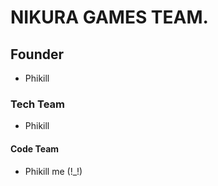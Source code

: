 # NIKURA GAMES TEAM.
## Founder
 * Phikill
### Tech Team
 * Phikill
#### Code Team
 * Phikill me (!_!)
##### 
######
######
